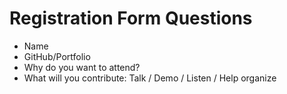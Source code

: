 # Registration Form Questions

- Name
- GitHub/Portfolio
- Why do you want to attend?
- What will you contribute: Talk / Demo / Listen / Help organize
